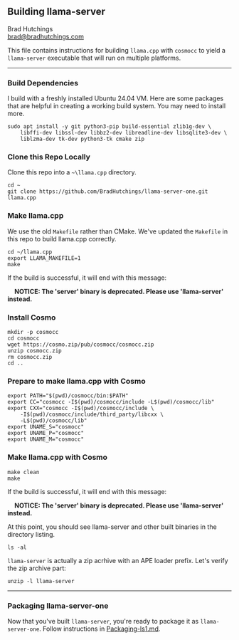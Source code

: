 ## Building llama-server

Brad Hutchings<br/>
brad@bradhutchings.com

This file contains instructions for building `llama.cpp` with `cosmocc` to yield a `llama-server` executable that will run on multiple platforms.

---
### Build Dependencies
I build with a freshly installed Ubuntu 24.04 VM. Here are some packages that are helpful in creating a working build system. You may need to install more.
```
sudo apt install -y git python3-pip build-essential zlib1g-dev \
    libffi-dev libssl-dev libbz2-dev libreadline-dev libsqlite3-dev \
    liblzma-dev tk-dev python3-tk cmake zip
```

### Clone this Repo Locally
Clone this repo into a `~\llama.cpp` directory.
```
cd ~
git clone https://github.com/BradHutchings/llama-server-one.git llama.cpp
```

<!--
Use the `changes-1` branch while I test. **Delete this before merging!**
```
cd ~/llama.cpp
git checkout changes-1
```
-->

### Make llama.cpp
We use the old `Makefile` rather than CMake. We've updated the `Makefile` in this repo to build llama.cpp correctly.
```
cd ~/llama.cpp
export LLAMA_MAKEFILE=1
make
```

If the build is successful, it will end with this message:

&nbsp;&nbsp;&nbsp;&nbsp;**NOTICE: The 'server' binary is deprecated. Please use 'llama-server' instead.**

### Install Cosmo
```
mkdir -p cosmocc
cd cosmocc
wget https://cosmo.zip/pub/cosmocc/cosmocc.zip
unzip cosmocc.zip
rm cosmocc.zip
cd ..
```

### Prepare to make llama.cpp with Cosmo
```
export PATH="$(pwd)/cosmocc/bin:$PATH"
export CC="cosmocc -I$(pwd)/cosmocc/include -L$(pwd)/cosmocc/lib"
export CXX="cosmocc -I$(pwd)/cosmocc/include \
    -I$(pwd)/cosmocc/include/third_party/libcxx \
    -L$(pwd)/cosmocc/lib"
export UNAME_S="cosmocc"
export UNAME_P="cosmocc"
export UNAME_M="cosmocc"
```

### Make llama.cpp with Cosmo
```
make clean
make
```

If the build is successful, it will end with this message:

&nbsp;&nbsp;&nbsp;&nbsp;**NOTICE: The 'server' binary is deprecated. Please use 'llama-server' instead.**

At this point, you should see llama-server and other built binaries in the directory listing.
```
ls -al
```

`llama-server` is actually a zip acrhive with an APE loader prefix. Let's verify the zip archive part:
```
unzip -l llama-server
```

---
### Packaging llama-server-one

Now that you've built `llama-server`, you're ready to package it as `llama-server-one`. Follow instructions in [Packaging-ls1.md](Packaging-ls1.md).

